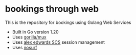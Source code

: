 # bookings through web 

This is the repository for bookings using Golang Web Services

- Built in Go version 1.20
- Uses [gorilla/mux](https://github.com/gorilla/mux)
- Uses [alex edwards SCS](https://github.com/alexedwards/scs/v2) session management
- Uses [nosurf](https://github.com/justinas/nosurf)